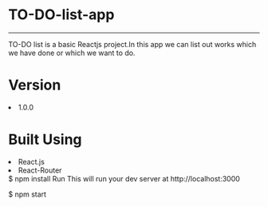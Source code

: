 # TO-DO-list-app
<hr>
TO-DO list is a basic Reactjs project.In this app we can list out works which we have done or which we want to do.

# Version
<li>1.0.0</li>

# Built Using
<li>
React.js
</li>
<li>
React-Router
</li>
$ npm install
Run
This will run your dev server at http://localhost:3000

$ npm start
